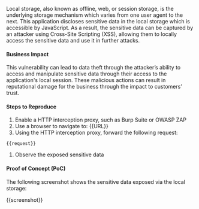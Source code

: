 Local storage, also known as offline, web, or session storage, is the underlying storage mechanism which varies from one user agent to the next. This application discloses sensitive data in the local storage which is accessible by JavaScript. As a result, the sensitive data can be captured by an attacker using Cross-Site Scripting (XSS), allowing them to locally access the sensitive data and use it in further attacks.

#### Business Impact

This vulnerability can lead to data theft through the attacker’s ability to access and manipulate sensitive data through their access to the application's local session. These malicious actions can result in reputational damage for the business through the impact to customers’ trust.

#### Steps to Reproduce

1. Enable a HTTP interception proxy, such as Burp Suite or OWASP ZAP
1. Use a browser to navigate to: {{URL}}
1. Using the HTTP interception proxy, forward the following request:

```HTTP
{{request}}
```

1. Observe the exposed sensitive data

#### Proof of Concept (PoC)

The following screenshot shows the sensitive data exposed via the local storage:

{{screenshot}}
